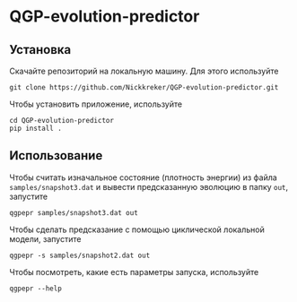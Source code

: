 # QGP-evolution-predictor

## Установка
Скачайте репозиторий на локальную машину. Для этого используйте
```
git clone https://github.com/Nickkreker/QGP-evolution-predictor.git
```

Чтобы уcтановить приложение, используйте
```
cd QGP-evolution-predictor
pip install .
```

## Использование
Чтобы считать изначальное состояние (плотность энергии) из файла ```samples/snapshot3.dat``` и вывести предсказанную эволюцию в папку ```out```, запустите
```
qgpepr samples/snapshot3.dat out
```

Чтобы сделать предсказание с помощью циклической локальной модели, запустите
```
qgpepr -s samples/snapshot2.dat out
```

Чтобы посмотреть, какие есть параметры запуска, используйте
```
qgpepr --help
```
